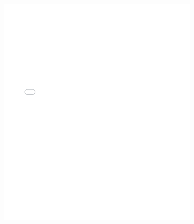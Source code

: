 <embed src="{{ site.baseurl }}/files/Povilas_Karvelis_cv_academic.pdf" width="600" height="700" type='application/pdf'> 

